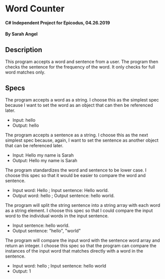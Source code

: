 # Word Counter

#### C# Independent Project for Epicodus, 04.26.2019

#### By Sarah Angel

## Description

This program accepts a word and sentence from a user. The program then checks the sentence for the frequency of the word. It only checks for full word matches only.

## Specs

The program accepts a word as a string. I choose this as the simplest spec because I want to set the word as an object that can then be referenced later.
  * Input: hello
  * Output: hello

The program accepts a sentence as a string. I choose this as the next simplest spec because, again, I want to set the sentence as another object that can be referenced later.
  * Input: Hello my name is Sarah
  * Output: Hello my name is Sarah

The program standardizes the word and sentence to be lower case. I choose this spec so that it would be easier to compare the word and sentence.
  * Input word: Hello ; Input sentence: Hello world.
  * Output word: hello ; Output sentence: hello world.

The program will split the string sentence into a string array with each word as a string element. I choose this spec so that I could compare the input word to the individual words in the input sentence.
  * Input sentence: hello world.
  * Output sentence: "hello", "world"

The program will compare the input word with the sentence word array and return an integer. I choose this spec so that the program can compare the instances of the input word that matches directly with a word in the sentence.
  * Input word: hello ; Input sentence: hello world
  * Output: 1

